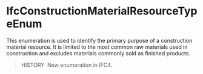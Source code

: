 # IfcConstructionMaterialResourceTypeEnum

This enumeration is used to identify the primary purpose of a construction material resource. It is limited to the most common raw materials used in construction and excludes materials commonly sold as finished products.

> HISTORY&nbsp; New enumeration in IFC4.
